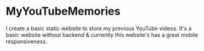 # MyYouTubeMemories
I create a basic static website to store my previous YouTube videos. It's a basic website without backend &amp; currently this website's has a great mobile responsiveness. 
